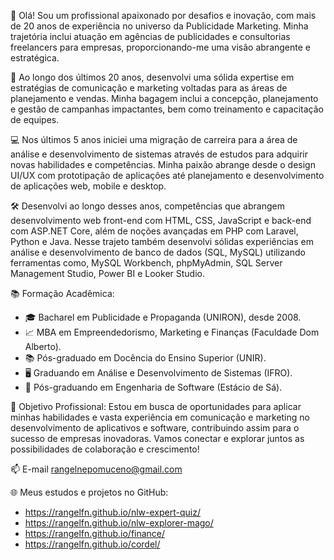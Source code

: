 👋 Olá! Sou um profissional apaixonado por desafios e inovação, com mais de 20 anos de experiência no universo da Publicidade Marketing. Minha trajetória inclui atuação em agências de publicidades e consultorias freelancers para empresas, proporcionando-me uma visão abrangente e estratégica.

🎨 Ao longo dos últimos 20 anos, desenvolvi uma sólida expertise em estratégias de comunicação e marketing voltadas para as áreas de planejamento e vendas. Minha bagagem inclui a concepção, planejamento e gestão de campanhas impactantes, bem como treinamento e capacitação de equipes.

💻 Nos últimos 5 anos iniciei uma migração de carreira para a área de análise e desenvolvimento de sistemas através de estudos para adquirir novas habilidades e competências. Minha paixão abrange desde o design UI/UX com prototipação de aplicações até planejamento e desenvolvimento de aplicações web, mobile e desktop.

🛠️ Desenvolvi ao longo desses anos, competências que abrangem desenvolvimento web front-end com HTML, CSS, JavaScript e back-end com ASP.NET Core, além de noções avançadas em PHP com Laravel, Python e Java. Nesse trajeto também desenvolvi sólidas experiências em análise e desenvolvimento de banco de dados (SQL, MySQL) utilizando ferramentas como, MySQL Workbench, phpMyAdmin, SQL Server Management Studio, Power BI e Looker Studio.

📚 Formação Acadêmica:
- 🎓 Bacharel em Publicidade e Propaganda (UNIRON), desde 2008.
- 📈 MBA em Empreendedorismo, Marketing e Finanças (Faculdade Dom Alberto).
- 📚 Pós-graduado em Docência do Ensino Superior (UNIR).
- 🖥️ Graduando em Análise e Desenvolvimento de Sistemas (IFRO).
- 🚀 Pós-graduando em Engenharia de Software (Estácio de Sá).

🎯 Objetivo Profissional: Estou em busca de oportunidades para aplicar minhas habilidades e vasta experiência em comunicação e marketing no desenvolvimento de aplicativos e software, contribuindo assim para o sucesso de empresas inovadoras. Vamos conectar e explorar juntos as possibilidades de colaboração e crescimento!

📫 E-mail rangelnepomuceno@gmail.com

🌐 Meus estudos e projetos no GitHub:
- https://rangelfn.github.io/nlw-expert-quiz/
- https://rangelfn.github.io/nlw-explorer-mago/
- https://rangelfn.github.io/finance/
- https://rangelfn.github.io/cordel/
<!---
rangelfn/rangelfn is a ✨ special ✨ repository because its `README.md` (this file) appears on your GitHub profile.
You can click the Preview link to take a look at your changes.
--->
